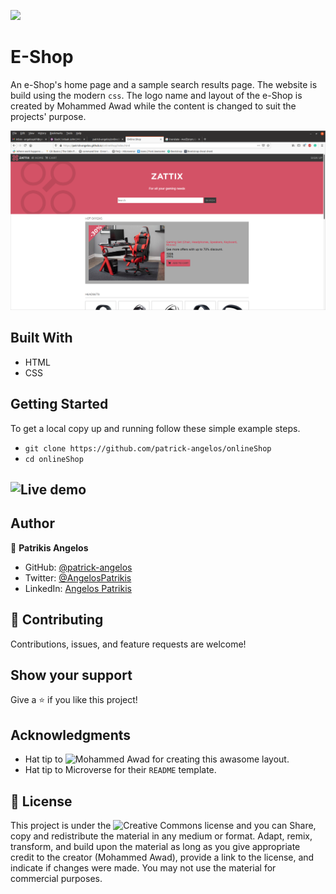 ![](https://img.shields.io/badge/Microverse-blueviolet)

# E-Shop

An e-Shop's home page and a sample search results page. The website is build using the modern `css`.
The logo name and layout of the e-Shop is created by Mohammed Awad while the content is changed to suit the projects' purpose.

![Screenshot of e-Shop](./images/scrnShot.png)

## Built With

- HTML
- CSS

## Getting Started

To get a local copy up and running follow these simple example steps.

- `git clone https://github.com/patrick-angelos/onlineShop`
- `cd onlineShop`

## ![Live demo](https://patrick-angelos.github.io/onlineShop/)

## Author

👤 **Patrikis Angelos**

- GitHub: [@patrick-angelos](https://github.com/patrick-angelos)
- Twitter: [@AngelosPatrikis](https://twitter.com/AngelosPatrikis)
- LinkedIn: [Angelos Patrikis](https://www.linkedin.com/in/angelos-patrikis-a590a61b5/)

## 🤝 Contributing

Contributions, issues, and feature requests are welcome!

## Show your support

Give a ⭐️ if you like this project!

## Acknowledgments

- Hat tip to ![Mohammed Awad](https://www.behance.net/M_Awad) for creating this awasome layout.
- Hat tip to Microverse for their `README` template.

## 📝 License

This project is under the ![Creative Commons license](https://creativecommons.org/licenses/by-nc/4.0/) and you can Share, copy and redistribute the material in any medium or format. Adapt, remix, transform, and build upon the material as long as you give appropriate credit to the creator (Mohammed Awad), provide a link to the license, and indicate if changes were made.
You may not use the material for commercial purposes.